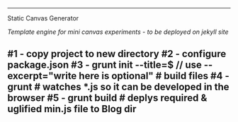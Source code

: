 ---
Static Canvas Generator

<i>Template engine for mini canvas experiments - to be deployed on jekyll site</i>

#1 - copy project to new directory
#2 - configure package.json
#3 - grunt init --title=$ // use --excerpt="write here is optional" # build files
#4 - grunt # watches *.js so it can be developed in the browser
#5 - grunt build # deplys required & uglified min.js file to Blog dir
---
